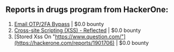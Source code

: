 ## Reports in drugs program from HackerOne:
1. [Email OTP/2FA Bypass](https://hackerone.com/reports/2315420) | $0.0 bounty
2. [Cross-site Scripting (XSS) - Reflected](https://hackerone.com/reports/1211148) | $0.0 bounty
3. [Stored Xss On "https://www.question.com/"](https://hackerone.com/reports/1901706) | $0.0 bounty